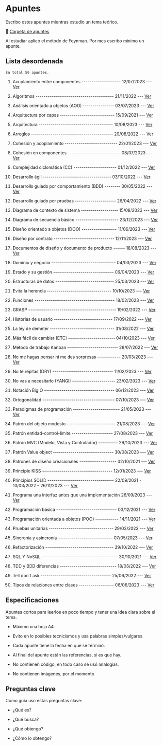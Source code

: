 # Apuntes

Escribo estos apuntes mientras estudio un tema teórico. 

:pushpin: [Carpeta de apuntes](https://github.com/CiroMirkin/Apuntes/tree/main/apuntes)

Al estudiar aplico el método de Feynman. Por mes escribo mínimo un apunte.

## Lista desordenada 

	En total 50 apuntes.

1. Acoplamiento entre componentes -------------------- 12/07/2023 --- [Ver](apuntes/Acoplamiento%20entre%20componentes.md)

2. Algoritmos ---------------------------------------- 21/11/2022 --- [Ver](apuntes/Algoritmos.md)

3. Análisis orientado a objetos (AOO) ---------------- 03/07/2023 --- [Ver](apuntes/Analisis%20orientado%20a%20objetos%20(AOO).md)

4. Arquitectura por capas ---------------------------- 15/09/2021 --- [Ver](apuntes/arquitectura%20por%20capas.md)

5. Arquitectura -------------------------------------- 10/08/2023 --- [Ver](apuntes/Arquitectura.md)

6. Arreglos ------------------------------------------ 20/08/2022 --- [Ver](apuntes/Arreglos.md)

7. Cohesión y acoplamiento --------------------------- 22/01/2023 --- [Ver](apuntes/Cohesion%20y%20acoplamiento.md)

8. Cohesión en componentes --------------------------- 08/07/2023 --- [Ver](apuntes/Cohesion%20en%20componentes.md)

9. Complejidad ciclomática (CC) ---------------------- 01/12/2022 --- [Ver](apuntes/Complejidad%20ciclomatica%20(CC).md)

10. Desarrollo ágil ----------------------------------- 03/10/2022 --- [Ver](apuntes/Desarrollo%20agil.md)

11. Desarrollo guiado por comportamiento (BDD) -------- 30/05/2022 --- [Ver](apuntes/Desarrollo%20guiado%20por%20comportamiento%20(BDD).md)

12. Desarrollo guiado por pruebas --------------------- 26/04/2022 --- [Ver](apuntes/Desarrollo%20guiado%20por%20pruevas%20(TDD).md)

13. Diagrama de contexto de sistema ------------------- 15/08/2023 --- [Ver](apuntes/Diagrama%20de%20contexto%20de%20sistema.md)

14. Diagrama de secuencia básico ---------------------- 23/12/2023 --- [Ver](apuntes/Diagrama%20de%20secuencia%20basico.md)

15. Diseño orientado a objetos (DOO) ------------------ 11/06/2023 --- [Ver](apuntes/Disenno%20orientado%20a%20objetos%20(DOO).md)

16. Diseño por contrato ------------------------------- 12/11/2023 --- [Ver](apuntes/Disenno%20por%20contrato.md)

17. Documentos de diseño y documento de producto ------ 18/08/2023 --- [Ver](apuntes/Documentos%20de%20disenno%20y%20documento%20de%20producto.md)

18. Dominio y negocio --------------------------------- 04/03/2023 --- [Ver](apuntes/Dominio%20y%20negocio.md)

19. Estado y su gestión ------------------------------- 06/04/2023 --- [Ver](apuntes/Estado%20y%20su%20gestion.md)

20. Estructuras de datos ------------------------------ 25/03/2023 --- [Ver](apuntes/Estructuras%20de%20datos.md)

21. Evita la herencia --------------------------------- 10/10/2023 --- [Ver](apuntes/Evita%20la%20herencia.md)

22. Funciones ----------------------------------------- 18/02/2023 --- [Ver](apuntes/Funciones.md)

23. GRASP --------------------------------------------- 19/02/2022 --- [Ver](apuntes/GRASP.md)

24. Historias de usuario ------------------------------ 17/09/2022 --- [Ver](apuntes/Historias%20de%20usuario.md)

25. La ley de demeter --------------------------------- 31/08/2022 --- [Ver](apuntes/La%20ley%20de%20demeter.md)

26. Más fácil de cambiar (ETC) ------------------------ 04/10/2023 --- [Ver](apuntes/Mas%20facil%20de%20cambiar%20(STR).md)

27. Método de trabajo Kanban -------------------------- 28/07/2022 --- [Ver](apuntes/Metodo%20de%20trabajo%20Kanban.md)

28. No me hagas pensar ni me des sorpresas ------------ 20/03/2023 --- [Ver](apuntes/No%20me%20hagas%20pensar%20ni%20me%20des%20sorpresas.md)

29. No te repitas (DRY) ------------------------------- 11/02/2023 --- [Ver](apuntes/No%20te%20repitas%20(DRY).md)

30. No vas a necesitarlo (YANGI) ---------------------- 23/02/2023 --- [Ver](apuntes/No%20vas%20a%20necesitarlo%20(YANGI).md)

31. Notación Big O ------------------------------------ 06/12/2023 --- [Ver](apuntes/Notacion%20Big%20O.md)

32. Ortogonalidad ------------------------------------- 07/10/2023 --- [Ver](apuntes/Ortogonalidad.md)

33. Paradigmas de programación ------------------------ 21/05/2023 --- [Ver](apuntes/Paradigmas%20de%20programacion.md)

34. Patrón del objeto modesto ------------------------- 21/08/2023 --- [Ver](apuntes/Patron%20del%20objeto%20modesto.md)

35. Patrón entidad-control-limite --------------------- 27/08/2023 --- [Ver](apuntes/Patron%20entidad-control-limite.md)

36. Patrón MVC (Modelo, Vista y Controlador) ---------- 29/10/2023 --- [Ver](apuntes/Patron%20MVC%20(Modelo,%20vista%20y%20controlador).md)

37. Patrón Value object ------------------------------- 30/08/2023 --- [Ver](apuntes/Patron%20Value%20object.md)

38. Patrones de diseño creacionales ------------------- 02/10/2021 --- [Ver](apuntes/Patrones%20de%20diseño%20creacionales.md)

39. Principio KISS ------------------------------------ 12/01/2023 --- [Ver](apuntes/Principio%20KISS.md)

40. Principios SOLID ---------------------------------- 22/09/2021 - 10/03/2022 - 26/11/2023 --- [Ver](apuntes/Principios%20SOLID.md)

41. Programa una interfaz antes que una implementación  26/09/2023 --- [Ver](apuntes/Programa%20una%20interfaz%20antes%20que%20una%20implementacion.md)

42. Programación básica ------------------------------- 03/12/2021 --- [Ver](apuntes/Programacion%20basica.md)

43. Programación orientada a objetos (POO) ------------ 14/11/2021 --- [Ver](apuntes/Programacion%20orientada%20a%20objetos%20(POO).md)

44. Pruebas unitarias --------------------------------- 29/03/2022 --- [Ver](apuntes/Pruevas%20unitarias.md)

45. Sincronía y asincronía ---------------------------- 07/05/2023 --- [Ver](apuntes/Sincronia%20y%20asincronia.md)

46. Refactorización ----------------------------------- 29/10/2022 --- [Ver](apuntes/Refactorizacion.md)

47. SQL Y NoSQL --------------------------------------- 30/10/2021 --- [Ver](apuntes/sql%20&%20nosql.md)

48. TDD y BDD diferencias ----------------------------- 18/06/2022 --- [Ver](apuntes/TDD%20y%20BDD%20diferencias.md)

49. Tell don´t ask ------------------------------------ 25/06/2022 --- [Ver](apuntes/Tell%20dont%20ask.md)

50. Tipos de relaciones entre clases ------------------ 06/06/2023 --- [Ver](apuntes/Tipos%20de%20relaciones%20entre%20clases.md)


## Especificaciones  

Apuntes cortos para leerlos en poco tiempo y tener una idea clara sobre el tema.

* Máximo una hoja A4.

* Evito en lo posibles tecnicismos y usa palabras simples/vulgares.

* Cada apunte tiene la fecha en que se terminó.

* Al final del apunte están las referencias, si es que hay.

* No contienen código, en todo caso se usó analogías.

* No contienen imágenes, por el momento.

## Preguntas clave

Como guía uso estas preguntas clave:

* ¿Qué es?

* ¿Qué busca?

* ¿Qué obtengo?

* ¿Cómo lo obtengo?